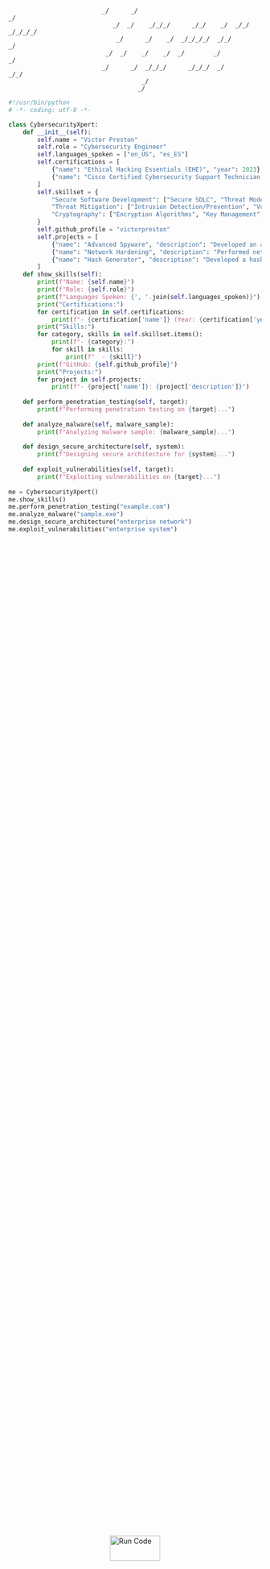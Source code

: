                               _/      _/                                  _/      
                                 _/  _/    _/_/_/      _/_/    _/  _/_/  _/_/_/_/   
                                  _/      _/    _/  _/_/_/_/  _/_/        _/        
                               _/  _/    _/    _/  _/        _/          _/         
                              _/      _/  _/_/_/      _/_/_/  _/            _/_/      
                                         _/                                           
                                        _/                                         






                                                                       



```python
#!/usr/bin/python
# -*- coding: utf-8 -*-

class CybersecurityXpert:
    def __init__(self):
        self.name = "Victor Preston"
        self.role = "Cybersecurity Engineer"
        self.languages_spoken = ["en_US", "es_ES"]
        self.certifications = [
            {"name": "Ethical Hacking Essentials (EHE)", "year": 2023},
            {"name": "Cisco Certified Cybersecurity Support Technician (CCST)", "year": 2023},
        ]
        self.skillset = {
            "Secure Software Development": ["Secure SDLC", "Threat Modeling", "Code Review"],
            "Threat Mitigation": ["Intrusion Detection/Prevention", "Vulnerability Assessment", "Incident Response"],
            "Cryptography": ["Encryption Algorithms", "Key Management", "Digital Signatures"]
        }
        self.github_profile = "victorpreston"
        self.projects = [
            {"name": "Advanced Spyware", "description": "Developed an advanced keylogger"},
            {"name": "Network Hardening", "description": "Performed network hardening to enhance security posture"},
            {"name": "Hash Generator", "description": "Developed a hashing generator"}
        ]    
    def show_skills(self):
        print(f"Name: {self.name}")
        print(f"Role: {self.role}")
        print(f"Languages Spoken: {', '.join(self.languages_spoken)}")
        print("Certifications:")
        for certification in self.certifications:
            print(f"- {certification['name']} (Year: {certification['year']})")
        print("Skills:")
        for category, skills in self.skillset.items():
            print(f"- {category}:")
            for skill in skills:
                print(f"  - {skill}")
        print(f"GitHub: {self.github_profile}")
        print("Projects:")
        for project in self.projects:
            print(f"- {project['name']}: {project['description']}")
        
    def perform_penetration_testing(self, target):
        print(f"Performing penetration testing on {target}...")
        
    def analyze_malware(self, malware_sample):
        print(f"Analyzing malware sample: {malware_sample}...")
     
    def design_secure_architecture(self, system):
        print(f"Designing secure architecture for {system}...")
        
    def exploit_vulnerabilities(self, target):
        print(f"Exploiting vulnerabilities on {target}...")
        
me = CybersecurityXpert()
me.show_skills()
me.perform_penetration_testing("example.com")
me.analyze_malware("sample.exe")
me.design_secure_architecture("enterprise network")
me.exploit_vulnerabilities("enterprise system")

```
<div style="display: flex; justify-content: center; align-items: center; height: 100vh;">
  <a href="https://victorpreston.github.io/run/" target="_blank">
    <img src="https://img.shields.io/badge/Run-▶-blue" alt="Run Code" style="width: 100px; height: 50px;">
  </a>
</div>

![](https://img.shields.io/badge/OS-Linux-informational?style=flat&logo=linux&logoColor=white&color=6aa6f8)
![](https://img.shields.io/badge/Editor-VS_Code-informational?style=flat&logo=visual-studio-code&logoColor=white&color=6aa6f8)
![](https://img.shields.io/badge/Code-Python-informational?style=flat&logo=python&logoColor=white&color=6aa6f8)
![](https://img.shields.io/badge/Code-JavaScript-informational?style=flat&logo=javascript&logoColor=white&color=6aa6f8)
![](https://img.shields.io/badge/Code-Golang-informational?style=flat&logo=go&logoColor=white&color=6aa6f8)
![](https://img.shields.io/badge/Shell-Bash-informational?style=flat&logo=gnu-bash&logoColor=white&color=6aa6f8)
![](https://img.shields.io/badge/Tools-PostgreSQL-informational?style=flat&logo=postgresql&logoColor=white&color=6aa6f8)
![](https://img.shields.io/badge/Tools-Docker-informational?style=flat&logo=docker&logoColor=white&color=6aa6f8)
![](https://img.shields.io/badge/Tools-Kubernetes-informational?style=flat&logo=kubernetes&logoColor=white&color=6aa6f8)

![](http://github-profile-summary-cards.vercel.app/api/cards/profile-details?username=victorpreston&theme=github_dark) 

----
<h1 align='center'>⚡️<i>Xpert</i>⚡️</h1>

<p align="center">
        <img src="https://raw.githubusercontent.com/mayhemantt/mayhemantt/Update/svg/Bottom.svg" alt="Github Stats" />
</p>        print(f"Name: {self.name}")

<a href="https://twitter.com/vpreston254">
  <img align="left" alt="Preston's' Twitter" width="20px" src="https://simpleicons.now.sh/twitter/495f7e" />
</a>
<a href="https://www.facebook.com/victor.preston.925?_rdc=1&_rdr">
  <img align="left" alt="Preston's Facebook" width="20px" src="https://simpleicons.now.sh/facebook/495f7e" />
</a>
<a href="https://www.linkedin.com/in/victor-preston-273054253/">
  <img align="left" alt="Preston's' LinkedIn" width="20px" src="https://simpleicons.now.sh/linkedin/495f7e" />
</a>
<a href="https://codepen.io/victorpreston">
  <img align="left" alt="Preston's Codepen" width="20px" src="https://simpleicons.now.sh/codepen/495f7e" />
</a>

| &nbsp;&nbsp;&nbsp; Website & Gallery : [https://victorpreston.github.io/victorpreston/] &nbsp;&nbsp;&nbsp;|&nbsp;&nbsp;&nbsp; Open Source Work : <sub>&#9660; &#9660; &#9660;</sub>


